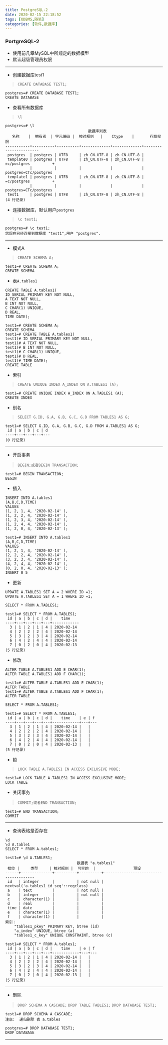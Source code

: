 ```yaml
---
title: PostgreSQL-2
date: 2020-02-15 22:18:52
tags: [ODBMS,随笔]
categories: [软件,数据库]
---
```


### PortgreSQL-2

* 使用前几章MySQL中所规定的数据模型
* 默认超级管理员权限

---

* 创建数据库test1
> `CREATE DATABASE TEST1;`

```
postgres=# CREATE DATABASE TEST1;
CREATE DATABASE
```

* 查看所有数据库
> `\l`

```
postgres=# \l
                                     数据库列表
   名称    |  拥有者  | 字元编码 |  校对规则   |    Ctype    |       存取权限        
-----------+----------+----------+-------------+-------------+-----------------------
 postgres  | postgres | UTF8     | zh_CN.UTF-8 | zh_CN.UTF-8 | 
 template0 | postgres | UTF8     | zh_CN.UTF-8 | zh_CN.UTF-8 | =c/postgres          +
           |          |          |             |             | postgres=CTc/postgres
 template1 | postgres | UTF8     | zh_CN.UTF-8 | zh_CN.UTF-8 | =c/postgres          +
           |          |          |             |             | postgres=CTc/postgres
 test1     | postgres | UTF8     | zh_CN.UTF-8 | zh_CN.UTF-8 | 
(4 行记录)
```

* 连接数据库，默认用户`postgres`
> `\c test1;`

```
postgres=# \c test1;
您现在已经连接到数据库 "test1",用户 "postgres".
```

---

* 模式A
> `CREATE SCHEMA A;`

```
test1=# CREATE SCHEMA A;
CREATE SCHEMA
```

* 表`A.tables1`
```
CREATE TABLE A.tables1(
ID SERIAL PRIMARY KEY NOT NULL,
A TEXT NOT NULL,
B INT NOT NULL,
C CHAR(1) UNIQUE,
D REAL,
TIME DATE);
```

```
test1=# CREATE SCHEMA A;
CREATE SCHEMA
test1=# CREATE TABLE A.tables1(
test1(# ID SERIAL PRIMARY KEY NOT NULL,
test1(# A TEXT NOT NULL,
test1(# B INT NOT NULL,
test1(# C CHAR(1) UNIQUE,
test1(# D REAL,
test1(# TIME DATE);
CREATE TABLE
```

* 索引
> `CREATE UNIQUE INDEX A_INDEX ON A.TABLES1 (A);`

```
test1=# CREATE UNIQUE INDEX A_INDEX ON A.TABLES1 (A);
CREATE INDEX
```

* 别名
> `SELECT G.ID, G.A, G.B, G.C, G.D FROM TABLES1 AS G;`

```
test1=# SELECT G.ID, G.A, G.B, G.C, G.D FROM A.TABLES1 AS G;
 id | a | b | c | d 
----+---+---+---+---
(0 行记录)
```

---

* 开启事务
> `BEGIN;或者BEGIN TRANSACTION;`

```
test1=# BEGIN TRANSACTION;
BEGIN
```

* 插入

```
INSERT INTO A.tables1 
(A,B,C,D,TIME) 
VALUES 
(1, 2, 1, 4, '2020-02-14' ),
(1, 2, 2, 4, '2020-02-14' ),
(1, 2, 3, 4, '2020-02-14' ),
(1, 2, 4, 4, '2020-02-14' ),
(1, 2, 0, 4, '2020-02-13' );
```

```
test1=# INSERT INTO A.tables1 
(A,B,C,D,TIME) 
VALUES 
(1, 2, 1, 4, '2020-02-14' ),
(2, 2, 2, 4, '2020-02-14' ),
(3, 2, 3, 4, '2020-02-14' ),
(4, 2, 4, 4, '2020-02-14' ),
(0, 2, 0, 4, '2020-02-13' );
INSERT 0 5
```

* 更新
```
UPDATE A.TABLES1 SET A = 2 WHERE ID =1;
UPDATE A.TABLES1 SET A = 1 WHERE ID =1;
```

`SELECT * FROM A.TABLES1;`

```
test1=# SELECT * FROM A.TABLES1;
 id | a | b | c | d |    time    
----+---+---+---+---+------------
  3 | 1 | 2 | 1 | 4 | 2020-02-14
  4 | 2 | 2 | 2 | 4 | 2020-02-14
  5 | 3 | 2 | 3 | 4 | 2020-02-14
  6 | 4 | 2 | 4 | 4 | 2020-02-14
  7 | 0 | 2 | 0 | 4 | 2020-02-13
(5 行记录)
```

* 修改
```
ALTER TABLE A.TABLES1 ADD E CHAR(1);
ALTER TABLE A.TABLES1 ADD F CHAR(1);
```

```
test1=# ALTER TABLE A.TABLES1 ADD E CHAR(1);
ALTER TABLE
test1=# ALTER TABLE A.TABLES1 ADD F CHAR(1);
ALTER TABLE
```

`SELECT * FROM A.TABLES1;`

```
test1=# SELECT * FROM A.TABLES1;
 id | a | b | c | d |    time    | e | f 
----+---+---+---+---+------------+---+---
  3 | 1 | 2 | 1 | 4 | 2020-02-14 |   | 
  4 | 2 | 2 | 2 | 4 | 2020-02-14 |   | 
  5 | 3 | 2 | 3 | 4 | 2020-02-14 |   | 
  6 | 4 | 2 | 4 | 4 | 2020-02-14 |   | 
  7 | 0 | 2 | 0 | 4 | 2020-02-13 |   | 
(5 行记录)
```

* 锁
> `LOCK TABLE A.TABLES1 IN ACCESS EXCLUSIVE MODE;`

```
test1=# LOCK TABLE A.TABLES1 IN ACCESS EXCLUSIVE MODE;
LOCK TABLE
```

* 关闭事务
> `COMMIT;或者END TRANSACTION;`

```
test1=# END TRANSACTION;
COMMIT
```

---

* 查询表格是否存在
```
\d
\d A.table1
SELECT * FROM A.tables1;
```

```
test1=# \d A.TABLES1;
                                数据表 "a.tables1"
 栏位 |     类型     | 校对规则 |  可空的  |                 预设                  
------+--------------+----------+----------+---------------------------------------
 id   | integer      |          | not null | nextval('a.tables1_id_seq'::regclass)
 a    | text         |          | not null | 
 b    | integer      |          | not null | 
 c    | character(1) |          |          | 
 d    | real         |          |          | 
 time | date         |          |          | 
 e    | character(1) |          |          | 
 f    | character(1) |          |          | 
索引：
    "tables1_pkey" PRIMARY KEY, btree (id)
    "a_index" UNIQUE, btree (a)
    "tables1_c_key" UNIQUE CONSTRAINT, btree (c)
```

```
test1=# SELECT * FROM A.tables1;
 id | a | b | c | d |    time    | e | f 
----+---+---+---+---+------------+---+---
  3 | 1 | 2 | 1 | 4 | 2020-02-14 |   | 
  4 | 2 | 2 | 2 | 4 | 2020-02-14 |   | 
  5 | 3 | 2 | 3 | 4 | 2020-02-14 |   | 
  6 | 4 | 2 | 4 | 4 | 2020-02-14 |   | 
  7 | 0 | 2 | 0 | 4 | 2020-02-13 |   | 
(5 行记录)
```

---

* 删除
> `DROP SCHEMA A CASCADE;`
> `DROP TABLE TABLES1;`
> `DROP DATABASE TEST1;`

```
test1=# DROP SCHEMA A CASCADE;
注意:  递归删除 表 a.tables
```

```
postgres=# DROP DATABASE TEST1;
DROP DATABASE
```

---

